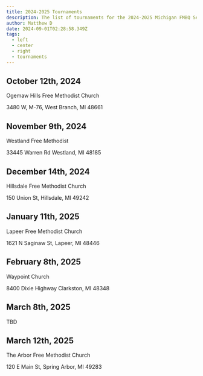 ```yaml
---
title: 2024-2025 Tournaments
description: The list of tournaments for the 2024-2025 Michigan FMBQ Season
author: Matthew D
date: 2024-09-01T02:28:58.349Z
tags:
  - left
  - center
  - right
  - tournaments
---
```

## October 12th, 2024

Ogemaw Hills Free Methodist Church

3480 W, M-76, West Branch, MI 48661


## November 9th, 2024

Westland Free Methodist

33445 Warren Rd Westland, MI 48185



## December 14th, 2024

Hillsdale Free Methodist Church

150 Union St, Hillsdale, MI 49242



## January 11th, 2025

Lapeer Free Methodist Church

1621 N Saginaw St, Lapeer, MI 48446



## February 8th, 2025

Waypoint Church

8400 Dixie Highway Clarkston, MI 48348



## March 8th, 2025

TBD	



## March 12th, 2025

The Arbor Free Methodist Church

120 E Main St, Spring Arbor, MI 49283
